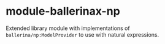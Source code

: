 # module-ballerinax-np

Extended library module with implementations of `ballerina/np:ModelProvider` to use with natural expressions.
